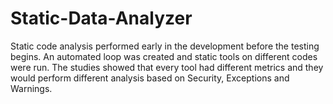 # Static-Data-Analyzer
Static code analysis performed early in the development before the testing begins. An automated loop was created and static tools on different codes were run. The studies showed that every tool had different metrics and they would perform different analysis based on Security, Exceptions and Warnings. 
